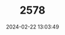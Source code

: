 ---
title: "2578"
category: "Barbus haasi"
draft: false
date: 2024-02-22 13:03:49
languages:
  English: ["Iberian Redfin Barbel", "Catalonian Barbel"]
  Catalan; Valencian: ["Barb cua-roig"]
  Spanish; Castilian: ["Barbo colirrojo"]
---